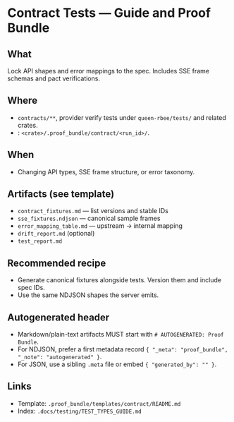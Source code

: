 # Contract Tests — Guide and Proof Bundle
## What
Lock API shapes and error mappings to the spec. Includes SSE frame schemas and pact verifications.
## Where
- `contracts/**`, provider verify tests under `queen-rbee/tests/` and related crates.
- : `<crate>/.proof_bundle/contract/<run_id>/`.
## When
- Changing API types, SSE frame structure, or error taxonomy.
## Artifacts (see template)
- `contract_fixtures.md` — list versions and stable IDs
- `sse_fixtures.ndjson` — canonical sample frames
- `error_mapping_table.md` — upstream → internal mapping
- `drift_report.md` (optional)
- `test_report.md`
## Recommended recipe
- Generate canonical fixtures alongside tests. Version them and include spec IDs.
- Use the same NDJSON shapes the server emits.
## Autogenerated header
- Markdown/plain-text artifacts MUST start with `# AUTOGENERATED: Proof Bundle`.
- For NDJSON, prefer a first metadata record `{ "_meta": "proof_bundle", "_note": "autogenerated" }`.
- For JSON, use a sibling `.meta` file or embed `{ "generated_by": "" }`.
## Links
- Template: `.proof_bundle/templates/contract/README.md`
- Index: `.docs/testing/TEST_TYPES_GUIDE.md`

